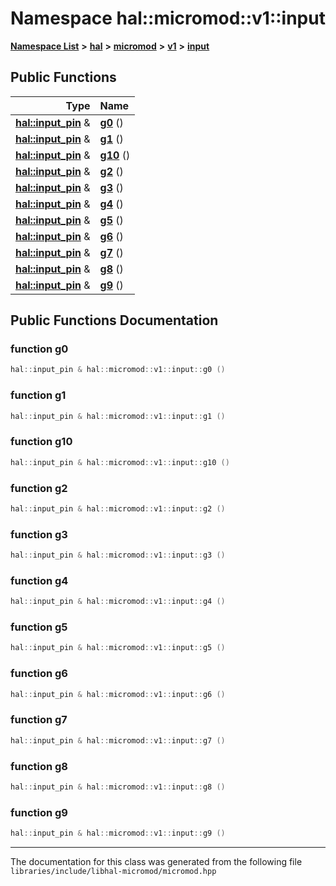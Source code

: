 

# Namespace hal::micromod::v1::input



[**Namespace List**](namespaces.md) **>** [**hal**](namespacehal.md) **>** [**micromod**](namespacehal_1_1micromod.md) **>** [**v1**](namespacehal_1_1micromod_1_1v1.md) **>** [**input**](namespacehal_1_1micromod_1_1v1_1_1input.md)










































## Public Functions

| Type | Name |
| ---: | :--- |
|  [**hal::input\_pin**](classhal_1_1input__pin.md) & | [**g0**](#function-g0) () <br> |
|  [**hal::input\_pin**](classhal_1_1input__pin.md) & | [**g1**](#function-g1) () <br> |
|  [**hal::input\_pin**](classhal_1_1input__pin.md) & | [**g10**](#function-g10) () <br> |
|  [**hal::input\_pin**](classhal_1_1input__pin.md) & | [**g2**](#function-g2) () <br> |
|  [**hal::input\_pin**](classhal_1_1input__pin.md) & | [**g3**](#function-g3) () <br> |
|  [**hal::input\_pin**](classhal_1_1input__pin.md) & | [**g4**](#function-g4) () <br> |
|  [**hal::input\_pin**](classhal_1_1input__pin.md) & | [**g5**](#function-g5) () <br> |
|  [**hal::input\_pin**](classhal_1_1input__pin.md) & | [**g6**](#function-g6) () <br> |
|  [**hal::input\_pin**](classhal_1_1input__pin.md) & | [**g7**](#function-g7) () <br> |
|  [**hal::input\_pin**](classhal_1_1input__pin.md) & | [**g8**](#function-g8) () <br> |
|  [**hal::input\_pin**](classhal_1_1input__pin.md) & | [**g9**](#function-g9) () <br> |




























## Public Functions Documentation




### function g0 

```C++
hal::input_pin & hal::micromod::v1::input::g0 () 
```






### function g1 

```C++
hal::input_pin & hal::micromod::v1::input::g1 () 
```






### function g10 

```C++
hal::input_pin & hal::micromod::v1::input::g10 () 
```






### function g2 

```C++
hal::input_pin & hal::micromod::v1::input::g2 () 
```






### function g3 

```C++
hal::input_pin & hal::micromod::v1::input::g3 () 
```






### function g4 

```C++
hal::input_pin & hal::micromod::v1::input::g4 () 
```






### function g5 

```C++
hal::input_pin & hal::micromod::v1::input::g5 () 
```






### function g6 

```C++
hal::input_pin & hal::micromod::v1::input::g6 () 
```






### function g7 

```C++
hal::input_pin & hal::micromod::v1::input::g7 () 
```






### function g8 

```C++
hal::input_pin & hal::micromod::v1::input::g8 () 
```






### function g9 

```C++
hal::input_pin & hal::micromod::v1::input::g9 () 
```




------------------------------
The documentation for this class was generated from the following file `libraries/include/libhal-micromod/micromod.hpp`

